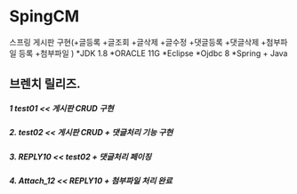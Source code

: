 # SpingCM
스프링 게시판 구현(+글등록 +글조회 +글삭제 +글수정 +댓글등록 +댓글삭제 +첨부파일 등록 +첨부파일 )
 *JDK 1.8
 *ORACLE 11G
 *Eclipse
 *Ojdbc 8
 *Spring + Java

## 브렌치 릴리즈.
 ##### 1  test01 << 게시판 CRUD 구현
 ##### 2. test02 << 게시판 CRUD + 댓글처리 기능 구현
 ##### 3. REPLY10 << test02 + 댓글처리 페이징
 ##### 4. Attach_12 << REPLY10 + 첨부파일 처리 완료
 
 
 
